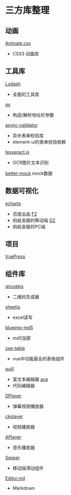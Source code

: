 # 三方库整理
## 动画
[Animate.css](https://animate.style/)
- CSS3 动画库



## 工具库
[Lodash](https://www.lodashjs.com/docs/lodash.drop)
- 全面的工具库

[qs](https://github.com/ljharb/qs)
- 构造/解析地址栏参数

[async-validator](https://github.com/yiminghe/async-validator)
- 异步表单校验库
- element-ui的表单校验依赖

[tesseract.js](https://github.com/naptha/tesseract.js)
- OCR图片文本识别

[better-mock](https://github.com/lavyun/better-mock)
mock数据


## 数据可视化
[echarts](https://echarts.apache.org/zh/index.html)
- 百度出品
[F2](https://github.com/antvis/f2/blob/master/README.zh-CN.md)
- 蚂蚁金服的移动端
[G2](https://github.com/antvis/g2/)
- 蚂蚁金服的PC端


## 项目
[VuePress](https://vuepress.vuejs.org/zh/)



## 组件库
[qrcodejs](https://github.com/davidshimjs/qrcodejs)
- 二维码生成器

[sheetjs](https://github.com/SheetJS/sheetjs)
- excel读写

[blueimp-md5](https://github.com/blueimp/JavaScript-MD5)
- md5加密

[vxe-table](https://github.com/xuliangzhan/vxe-table)
- vue中功能最全的表格组件

[quill](https://github.com/quilljs/quill)
- 富文本编辑器
[ace](https://github.com/ajaxorg/ace)
- 代码编辑器

[DPlayer](https://github.com/MoePlayer/DPlayer)
- 弹幕视频播放器

[ckplayer](https://zhuanlan.zhihu.com/p/257096128)
- 视频播放器

[APlayer](https://github.com/MoePlayer/APlayer)
- 音乐播放器

[Swiper](https://www.swiper.com.cn/)
- 移动端滑动组件

[Editor.md](pandao.github.io/editor.md/)
- Markdown 
